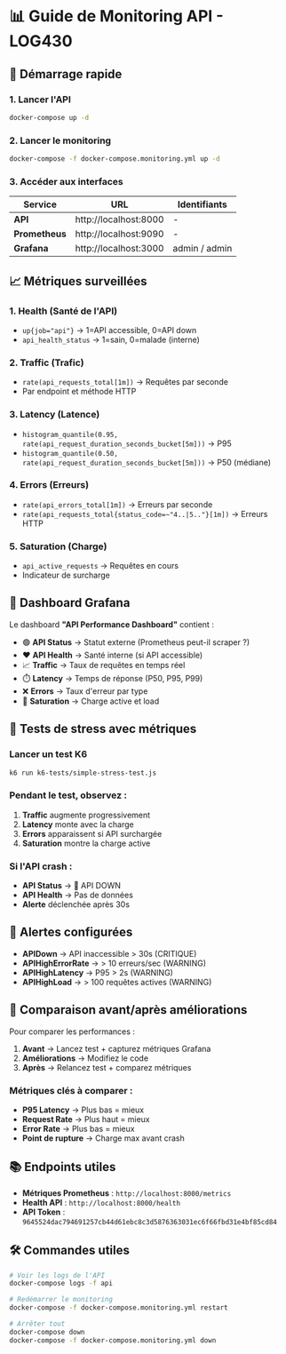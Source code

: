 # 📊 Guide de Monitoring API - LOG430

## 🚀 Démarrage rapide

### 1. Lancer l'API
```bash
docker-compose up -d
```

### 2. Lancer le monitoring
```bash
docker-compose -f docker-compose.monitoring.yml up -d
```

### 3. Accéder aux interfaces

| Service | URL | Identifiants |
|---------|-----|-------------|
| **API** | http://localhost:8000 | - |
| **Prometheus** | http://localhost:9090 | - |
| **Grafana** | http://localhost:3000 | admin / admin |

## 📈 Métriques surveillées

### 1. **Health** (Santé de l'API)
- `up{job="api"}` → 1=API accessible, 0=API down
- `api_health_status` → 1=sain, 0=malade (interne)

### 2. **Traffic** (Trafic)
- `rate(api_requests_total[1m])` → Requêtes par seconde
- Par endpoint et méthode HTTP

### 3. **Latency** (Latence)
- `histogram_quantile(0.95, rate(api_request_duration_seconds_bucket[5m]))` → P95
- `histogram_quantile(0.50, rate(api_request_duration_seconds_bucket[5m]))` → P50 (médiane)

### 4. **Errors** (Erreurs)
- `rate(api_errors_total[1m])` → Erreurs par seconde
- `rate(api_requests_total{status_code=~"4..|5.."}[1m])` → Erreurs HTTP

### 5. **Saturation** (Charge)
- `api_active_requests` → Requêtes en cours
- Indicateur de surcharge

## 🎯 Dashboard Grafana

Le dashboard **"API Performance Dashboard"** contient :

- 🟢 **API Status** → Statut externe (Prometheus peut-il scraper ?)
- ❤️ **API Health** → Santé interne (si API accessible)
- 📈 **Traffic** → Taux de requêtes en temps réel
- ⏱️ **Latency** → Temps de réponse (P50, P95, P99)
- ❌ **Errors** → Taux d'erreur par type
- 🚦 **Saturation** → Charge active et load

## 🧪 Tests de stress avec métriques

### Lancer un test K6
```bash
k6 run k6-tests/simple-stress-test.js
```

### Pendant le test, observez :
1. **Traffic** augmente progressivement
2. **Latency** monte avec la charge
3. **Errors** apparaissent si API surchargée
4. **Saturation** montre la charge active

### Si l'API crash :
- **API Status** → 🔴 API DOWN
- **API Health** → Pas de données
- **Alerte** déclenchée après 30s

## 🚨 Alertes configurées

- **APIDown** → API inaccessible > 30s (CRITIQUE)
- **APIHighErrorRate** → > 10 erreurs/sec (WARNING)
- **APIHighLatency** → P95 > 2s (WARNING)
- **APIHighLoad** → > 100 requêtes actives (WARNING)

## 🔧 Comparaison avant/après améliorations

Pour comparer les performances :

1. **Avant** → Lancez test + capturez métriques Grafana
2. **Améliorations** → Modifiez le code
3. **Après** → Relancez test + comparez métriques

### Métriques clés à comparer :
- **P95 Latency** → Plus bas = mieux
- **Request Rate** → Plus haut = mieux
- **Error Rate** → Plus bas = mieux  
- **Point de rupture** → Charge max avant crash

## 📚 Endpoints utiles

- **Métriques Prometheus** : `http://localhost:8000/metrics`
- **Health API** : `http://localhost:8000/health`
- **API Token** : `9645524dac794691257cb44d61ebc8c3d5876363031ec6f66fbd31e4bf85cd84`

## 🛠️ Commandes utiles

```bash
# Voir les logs de l'API
docker-compose logs -f api

# Redémarrer le monitoring
docker-compose -f docker-compose.monitoring.yml restart

# Arrêter tout
docker-compose down
docker-compose -f docker-compose.monitoring.yml down
``` 